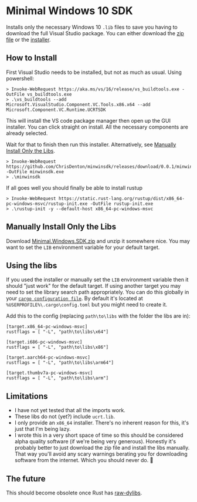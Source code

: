 # Minimal Windows 10 SDK

Installs only the necessary Windows 10 `.lib` files to save you having to download the full Visual Studio package. You can either download the [zip file](https://github.com/ChrisDenton/minwinsdk/releases/download/0.0.1/Minimal.Windows.SDK.zip) or the [installer](https://github.com/ChrisDenton/minwinsdk/releases/download/0.0.1/minwinsdk.exe).

## How to Install

First Visual Studio needs to be installed, but not as much as usual. Using powershell:

    > Invoke-WebRequest https://aka.ms/vs/16/release/vs_buildtools.exe -OutFile vs_buildtools.exe
    > .\vs_buildtools --add Microsoft.VisualStudio.Component.VC.Tools.x86.x64 --add Microsoft.Component.VC.Runtime.UCRTSDK

This will install the VS code package manager then open up the GUI installer. You can click straight on install. All the necessary components are already selected.

Wait for that to finish then run this installer. Alternatively, see [Manually Install Only the Libs](#manually-install-only-the-libs).

    > Invoke-WebRequest https://github.com/ChrisDenton/minwinsdk/releases/download/0.0.1/minwinsdk.exe  -OutFile minwinsdk.exe
    > .\minwinsdk

If all goes well you should finally be able to install rustup

    > Invoke-WebRequest https://static.rust-lang.org/rustup/dist/x86_64-pc-windows-msvc/rustup-init.exe -OutFile rustup-init.exe
    > .\rustup-init -y --default-host x86_64-pc-windows-msvc

## Manually Install Only the Libs

Download [Minimal.Windows.SDK.zip](https://github.com/ChrisDenton/minwinsdk/releases/download/0.0.1/Minimal.Windows.SDK.zip) and unzip it somewhere nice. You may want to set the `LIB` environment variable for your default target.

## Using the libs

If you used the installer or manually set the `LIB` environment variable then it should "just work" for the default target. If using another target you may need to set the library search path appropriately. You can do this globally in your [`cargo configuration file`](https://doc.rust-lang.org/cargo/reference/config.html). By default it's located at `%USERPROFILE%\.cargo\config.toml` but you might need to create it.

Add this to the config (replacing `path\to\libs` with the folder the libs are in):
```
[target.x86_64-pc-windows-msvc]
rustflags = [ "-L", "path\to\libs\x64"]

[target.i686-pc-windows-msvc]
rustflags = [ "-L", "path\to\libs\x86"]

[target.aarch64-pc-windows-msvc]
rustflags = [ "-L", "path\to\libs\arm64"]

[target.thumbv7a-pc-windows-msvc]
rustflags = [ "-L", "path\to\libs\arm"]
```

## Limitations

* I have not yet tested that all the imports work.
* These libs do not (yet?) include `ucrt.lib`.
* I only provide an `x86_64` installer. There's no inherent reason for this, it's just that I'm being lazy.
* I wrote this in a very short space of time so this should be considered alpha quality software (if we're being very generous). Honestly it's probably better to just download the zip file and install the libs manually. That way you'll avoid any scary warnings berating you for downloading software from the internet. Which you should never do. 👀

## The future

This should become obsolete once Rust has [raw-dylibs](https://rust-lang.github.io/rfcs/2627-raw-dylib-kind.html).
